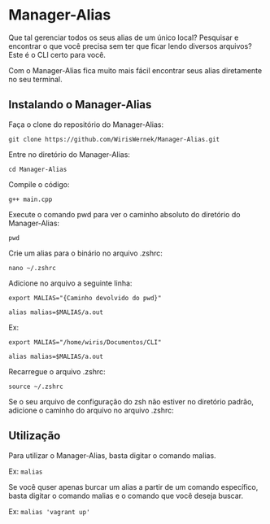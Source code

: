 # Manager-Alias

Que tal gerenciar todos os seus alias de um único local? Pesquisar e encontrar o que você precisa sem ter que ficar lendo diversos arquivos? Este é o CLI certo para você.

Com o Manager-Alias fica muito mais fácil encontrar seus alias diretamente no seu terminal.

## Instalando o Manager-Alias

Faça o clone do repositório do Manager-Alias:

`git clone https://github.com/WirisWernek/Manager-Alias.git`

Entre no diretório do Manager-Alias:

`cd Manager-Alias`

Compile o código:

`g++ main.cpp`

Execute o comando pwd para ver o caminho absoluto do diretório do Manager-Alias:

`pwd`

Crie um alias para o binário no arquivo .zshrc:

`nano ~/.zshrc`

Adicione no arquivo a seguinte linha:

`export MALIAS="{Caminho devolvido do pwd}"`

`alias malias=$MALIAS/a.out`

Ex:

`export MALIAS="/home/wiris/Documentos/CLI"`

`alias malias=$MALIAS/a.out`

Recarregue o arquivo .zshrc:

`source ~/.zshrc`

Se o seu arquivo de configuração do zsh não estiver no diretório padrão, adicione o caminho do arquivo no arquivo .zshrc:
<br>

## Utilização

Para utilizar o Manager-Alias, basta digitar o comando malias.

Ex: `malias`

Se você quser apenas burcar um alias a partir de um comando específico, basta digitar o comando malias e o comando que você deseja buscar.

Ex: `malias 'vagrant up'`
